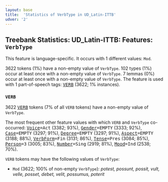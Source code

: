 ```yaml
---
layout: base
title:  'Statistics of VerbType in UD_Latin-ITTB'
udver: '2'
---
```


## Treebank Statistics: UD_Latin-ITTB: Features: `VerbType`

This feature is language-specific.
It occurs with 1 different values: `Mod`.

3622 tokens (1%) have a non-empty value of `VerbType`.
102 types (1%) occur at least once with a non-empty value of `VerbType`.
7 lemmas (0%) occur at least once with a non-empty value of `VerbType`.
The feature is used with 1 part-of-speech tags: <tt><a href="la_ittb-pos-VERB.html">VERB</a></tt> (3622; 1% instances).

### `VERB`

3622 <tt><a href="la_ittb-pos-VERB.html">VERB</a></tt> tokens (7% of all `VERB` tokens) have a non-empty value of `VerbType`.

The most frequent other feature values with which `VERB` and `VerbType` co-occurred: <tt><a href="la_ittb-feat-Voice.html">Voice</a></tt><tt>=Act</tt> (3382; 93%), <tt><a href="la_ittb-feat-Gender.html">Gender</a></tt><tt>=EMPTY</tt> (3333; 92%), <tt><a href="la_ittb-feat-Case.html">Case</a></tt><tt>=EMPTY</tt> (3297; 91%), <tt><a href="la_ittb-feat-Degree.html">Degree</a></tt><tt>=EMPTY</tt> (3297; 91%), <tt><a href="la_ittb-feat-Aspect.html">Aspect</a></tt><tt>=EMPTY</tt> (3188; 88%), <tt><a href="la_ittb-feat-VerbForm.html">VerbForm</a></tt><tt>=Fin</tt> (3131; 86%), <tt><a href="la_ittb-feat-Tense.html">Tense</a></tt><tt>=Pres</tt> (3084; 85%), <tt><a href="la_ittb-feat-Person.html">Person</a></tt><tt>=3</tt> (3005; 83%), <tt><a href="la_ittb-feat-Number.html">Number</a></tt><tt>=Sing</tt> (2919; 81%), <tt><a href="la_ittb-feat-Mood.html">Mood</a></tt><tt>=Ind</tt> (2538; 70%).

`VERB` tokens may have the following values of `VerbType`:

* `Mod` (3622; 100% of non-empty `VerbType`): <em>potest, possunt, possit, vult, velle, posset, debet, velit, possumus, poterit</em>

